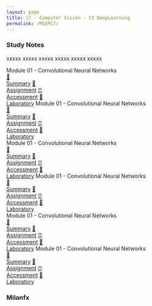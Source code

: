 ```yaml
---
layout: page
title: 17 - Computer Vision - CV DeepLearning
permalink: /MSEM17/
---
```


<h3>Study Notes</h3>

xxxxx xxxxx xxxxx xxxxx xxxxx xxxxx

<div>
  <span class="btn spec1"><span class="btn spec2">Module 01 - Convolutional Neural Networks</span>
  <br>
  <a href="/05-MSEM-Courses/MSEM01/M1/" class="btn box1">📝<br>Summary</a>
  <a href="/05-MSEM-Courses/MSEM01/M1/" class="btn box2">📖<br>Assignment</a>
  <a href="/05-MSEM-Courses/MSEM01/M1/" class="btn box3">⏰<br>Accessment</a>
  <a href="/05-MSEM-Courses/MSEM01/M1/" class="btn box4">📂<br>Laboratory</a>
  </span>
  <span class="btn spec1"><span class="btn spec2">Module 01 - Convolutional Neural Networks</span>
  <br>
  <a href="/05-MSEM-Courses/MSEM01/M1/" class="btn box1">📝<br>Summary</a>
  <a href="/05-MSEM-Courses/MSEM01/M1/" class="btn box2">📖<br>Assignment</a>
  <a href="/05-MSEM-Courses/MSEM01/M1/" class="btn box3">⏰<br>Accessment</a>
  <a href="/05-MSEM-Courses/MSEM01/M1/" class="btn box4">📂<br>Laboratory</a>
  </span>
</div>

<div>
  <span class="btn spec1"><span class="btn spec2">Module 01 - Convolutional Neural Networks</span>
  <br>
  <a href="/05-MSEM-Courses/MSEM01/M1/" class="btn box1">📝<br>Summary</a>
  <a href="/05-MSEM-Courses/MSEM01/M1/" class="btn box2">📖<br>Assignment</a>
  <a href="/05-MSEM-Courses/MSEM01/M1/" class="btn box3">⏰<br>Accessment</a>
  <a href="/05-MSEM-Courses/MSEM01/M1/" class="btn box4">📂<br>Laboratory</a>
  </span>
  <span class="btn spec1"><span class="btn spec2">Module 01 - Convolutional Neural Networks</span>
  <br>
  <a href="/05-MSEM-Courses/MSEM01/M1/" class="btn box1">📝<br>Summary</a>
  <a href="/05-MSEM-Courses/MSEM01/M1/" class="btn box2">📖<br>Assignment</a>
  <a href="/05-MSEM-Courses/MSEM01/M1/" class="btn box3">⏰<br>Accessment</a>
  <a href="/05-MSEM-Courses/MSEM01/M1/" class="btn box4">📂<br>Laboratory</a>
  </span>
</div>

<div>
  <span class="btn spec1"><span class="btn spec2">Module 01 - Convolutional Neural Networks</span>
  <br>
  <a href="/05-MSEM-Courses/MSEM01/M1/" class="btn box1">📝<br>Summary</a>
  <a href="/05-MSEM-Courses/MSEM01/M1/" class="btn box2">📖<br>Assignment</a>
  <a href="/05-MSEM-Courses/MSEM01/M1/" class="btn box3">⏰<br>Accessment</a>
  <a href="/05-MSEM-Courses/MSEM01/M1/" class="btn box4">📂<br>Laboratory</a>
  </span>
  <span class="btn spec1"><span class="btn spec2">Module 01 - Convolutional Neural Networks</span>
  <br>
  <a href="/05-MSEM-Courses/MSEM01/M1/" class="btn box1">📝<br>Summary</a>
  <a href="/05-MSEM-Courses/MSEM01/M1/" class="btn box2">📖<br>Assignment</a>
  <a href="/05-MSEM-Courses/MSEM01/M1/" class="btn box3">⏰<br>Accessment</a>
  <a href="/05-MSEM-Courses/MSEM01/M1/" class="btn box4">📂<br>Laboratory</a>
  </span>
</div>

<h3>Milanfx</h3>
